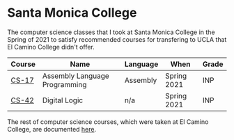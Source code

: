 # Santa Monica College
The computer science classes that I took at Santa Monica College in the Spring of 2021 to satisfy recommended courses for transfering to UCLA that El Camino College didn't offer.

| Course                                                                    | Name                          | Language | When        | Grade |
----------------------------------------------------------------------------|-------------------------------|----------|-------------|-------|
| [CS-17](https://github.com/rudyorre/Santa-Monica-College/tree/main/CS-17) | Assembly Language Programming | Assembly | Spring 2021 | INP   |
| [CS-42](https://github.com/rudyorre/Santa-Monica-College/tree/main/CS-42) | Digital Logic                 | n/a      | Spring 2021 | INP   |

The rest of computer science courses, which were taken at El Camino College, are documented [here](https://github.com/rudyorre/El-Camino-College).
